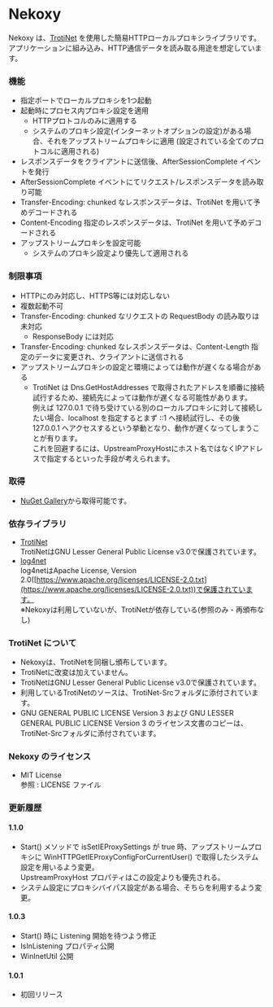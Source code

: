 ﻿Nekoxy
================

Nekoxy は、[TrotiNet](http://trotinet.sourceforge.net/) を使用した簡易HTTPローカルプロキシライブラリです。  
アプリケーションに組み込み、HTTP通信データを読み取る用途を想定しています。

### 機能

* 指定ポートでローカルプロキシを1つ起動
* 起動時にプロセス内プロキシ設定を適用
    * HTTPプロトコルのみに適用する
    * システムのプロキシ設定(インターネットオプションの設定)がある場合、それをアップストリームプロキシに適用 (設定されている全てのプロトコルに適用される)
* レスポンスデータをクライアントに送信後、AfterSessionComplete イベントを発行
* AfterSessionComplete イベントにてリクエスト/レスポンスデータを読み取り可能
* Transfer-Encoding: chunked なレスポンスデータは、TrotiNet を用いて予めデコードされる
* Content-Encoding 指定のレスポンスデータは、TrotiNet を用いて予めデコードされる
* アップストリームプロキシを設定可能
    * システムのプロキシ設定より優先して適用される

### 制限事項

* HTTPにのみ対応し、HTTPS等には対応しない
* 複数起動不可
* Transfer-Encoding: chunked なリクエストの RequestBody の読み取りは未対応
    * ResponseBody には対応
* Transfer-Encoding: chunked なレスポンスデータは、Content-Length 指定のデータに変更され、クライアントに送信される
* アップストリームプロキシの設定と環境によっては動作が遅くなる場合がある
    * TrotiNet は Dns.GetHostAddresses で取得されたアドレスを順番に接続試行するため、接続先によっては動作が遅くなる可能性があります。  
      例えば 127.0.0.1 で待ち受けている別のローカルプロキシに対して接続したい場合、localhost を指定するとまず ::1 へ接続試行し、その後 127.0.0.1 へアクセスするという挙動となり、動作が遅くなってしまうことが有ります。  
      これを回避するには、UpstreamProxyHostにホスト名ではなくIPアドレスで指定するといった手段が考えられます。

### 取得

* [NuGet Gallery](https://www.nuget.org/packages/Nekoxy/)から取得可能です。

### 依存ライブラリ

* [TrotiNet](http://trotinet.sourceforge.net/)  
TrotiNetはGNU Lesser General Public License v3.0で保護されています。
* [log4net](https://logging.apache.org/log4net/)  
log4netはApache License, Version 2.0([https://www.apache.org/licenses/LICENSE-2.0.txt](https://www.apache.org/licenses/LICENSE-2.0.txt))で保護されています。  
※Nekoxyは利用していないが、TrotiNetが依存している(参照のみ・再頒布なし)

### TrotiNet について

* Nekoxyは、TrotiNetを同梱し頒布しています。
* TrotiNetに改変は加えていません。
* TrotiNetはGNU Lesser General Public License v3.0で保護されています。
* 利用しているTrotiNetのソースは、TrotiNet-Srcフォルダに添付されています。
* GNU GENERAL PUBLIC LICENSE Version 3 および GNU LESSER GENERAL PUBLIC LICENSE Version 3 のライセンス文書のコピーは、TrotiNet-Srcフォルダに添付されています。

### Nekoxy のライセンス

* MIT License  
参照 : LICENSE ファイル

### 更新履歴

#### 1.1.0

* Start() メソッドで isSetIEProxySettings が true 時、アップストリームプロキシに WinHTTPGetIEProxyConfigForCurrentUser() で取得したシステム設定を用いるよう変更。  
UpstreamProxyHost プロパティはこの設定よりも優先される。
* システム設定にプロキシバイパス設定がある場合、そちらを利用するよう変更。

#### 1.0.3

* Start() 時に Listening 開始を待つよう修正
* IsInListening プロパティ公開
* WinInetUtil 公開


#### 1.0.1

* 初回リリース
